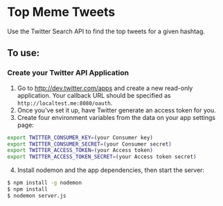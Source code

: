 # Top Meme Tweets

Use the Twitter Search API to find the top tweets for a given hashtag.

## To use:

### Create your Twitter API Application

1. Go to http://dev.twitter.com/apps and create a new read-only application. Your callback URL should be specified as `http://localtest.me:8080/oauth`.
2. Once you've set it up, have Twitter generate an access token for you.
3. Create four environment variables from the data on your app settings page:

  ```bash
  export TWITTER_CONSUMER_KEY=(your Consumer key)
  export TWITTER_CONSUMER_SECRET=(your Consumer secret)
  export TWITTER_ACCESS_TOKEN=(your Access token)
  export TWITTER_ACCESS_TOKEN_SECRET=(your Access token secret)
  ```
4. Install nodemon and the app dependencies, then start the server:

  ```bash
  $ npm install -g nodemon
  $ npm install
  $ nodemon server.js
  ```

